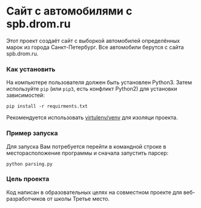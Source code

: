 # Сайт с автомобилями с spb.drom.ru

Этот проект создаёт сайт с выборкой автомобилей определённых марок из города Санкт-Петербург. Все автомобили берутся с сайта spb.drom.ru.

### Как установить

На компьютере пользователя должен быть установлен Python3.
Затем используйте `pip` (или `pip3`, есть конфликт Python2) для установки зависимостей:
```
pip install -r requirments.txt
``` 
Рекомендуется использовать [virtulenv/venv](https://docs.pythpn.org/3/library/venv.html) для изоляци проекта.

### Пример запуска
Для запуска Вам потребуется перейти в командной строке в месторасположение программы и сначала запустить парсер:
```
python parsing.py
```

### Цель проекта

Код написан в образовательных целях на совместном проекте для веб-разработчиков от школы Третье место.